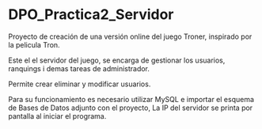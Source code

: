# DPO_Practica2_Servidor

Proyecto de creación de una versión online del juego Troner, inspirado por la pelicula Tron.

Este el el servidor del juego, se encarga de gestionar los usuarios, ranquings i demas tareas de administrador.

Permite crear eliminar y modificar usuarios.

Para su funcionamiento es necesario utilizar MySQL e importar el esquema de Bases de Datos adjunto con el proyecto, La IP del servidor se printa por pantalla al iniciar el programa.
